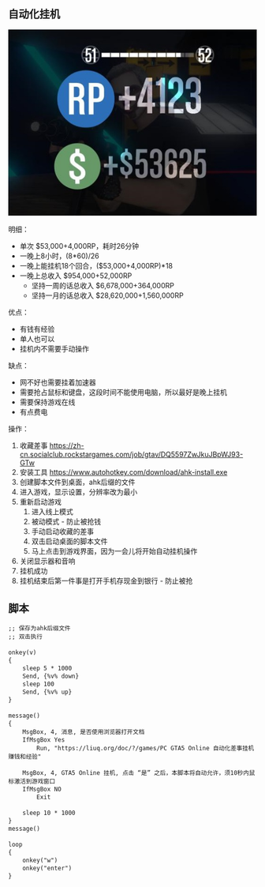 ## 自动化挂机

![](.img/photo_2020-05-30_05-23-36.jpg)

明细：

*   单次 $53,000+4,000RP，耗时26分钟
*   一晚上8小时，(8*60)/26
*   一晚上能挂机18个回合，($53,000+4,000RP)*18
*   一晚上总收入 $954,000+52,000RP
    *   坚持一周的话总收入 $6,678,000+364,000RP
    *   坚持一月的话总收入 $28,620,000+1,560,000RP

优点：

*   有钱有经验
*   单人也可以
*   挂机内不需要手动操作

缺点：

*   网不好也需要挂着加速器
*   需要抢占鼠标和键盘，这段时间不能使用电脑，所以最好是晚上挂机
*   需要保持游戏在线
*   有点费电

操作：

1.  收藏差事 <https://zh-cn.socialclub.rockstargames.com/job/gtav/DQ5597ZwJkuJBpWJ93-GTw>
2.  安装工具 <https://www.autohotkey.com/download/ahk-install.exe>
3.  创建脚本文件到桌面，ahk后缀的文件
4.  进入游戏，显示设置，分辨率改为最小
5.  重新启动游戏
    1.  进入线上模式
    2.  被动模式 - 防止被抢钱
    3.  手动启动收藏的差事
    4.  双击启动桌面的脚本文件
    5.  马上点击到游戏界面，因为一会儿将开始自动挂机操作
6.  关闭显示器和音响
7.  挂机成功
8.  挂机结束后第一件事是打开手机存现金到银行 - 防止被抢





## 脚本

```
;; 保存为ahk后缀文件
;; 双击执行

onkey(v)
{
    sleep 5 * 1000
    Send, {%v% down}
    sleep 100
    Send, {%v% up}
}

message()
{
    MsgBox, 4, 消息, 是否使用浏览器打开文档
    IfMsgBox Yes
        Run, "https://liuq.org/doc/?/games/PC GTA5 Online 自动化差事挂机赚钱和经验"

    MsgBox, 4, GTA5 Online 挂机, 点击 “是” 之后，本脚本将自动允许，须10秒内鼠标激活到游戏窗口
    IfMsgBox NO
        Exit

    sleep 10 * 1000
}
message()

loop
{
    onkey("w")
    onkey("enter")
}
```

